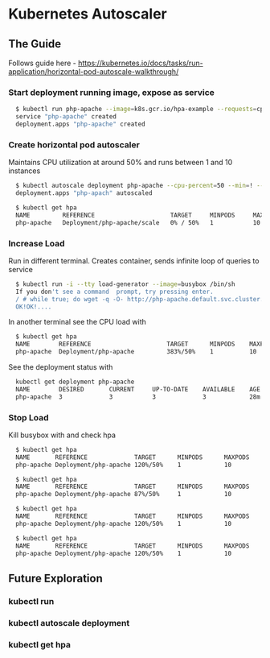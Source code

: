 # Kubernetes Autoscaler

## The Guide
Follows guide here - https://kubernetes.io/docs/tasks/run-application/horizontal-pod-autoscale-walkthrough/

### Start deployment running image, expose as service
```bash
  $ kubectl run php-apache --image=k8s.gcr.io/hpa-example --requests=cpu=200m --expose --port=80
  service "php-apache" created
  deployment.apps "php-apache" created
```

### Create horizontal pod autoscaler
Maintains CPU utilization at around 50% and runs between 1 and 10 instances
```bash
  $ kubectl autoscale deployment php-apache --cpu-percent=50 --min=! --max=10
  deployment.apps "php-apach" autoscaled

  $ kubectl get hpa
  NAME         REFERENCE                     TARGET     MINPODS     MAXPODS    REPLICAS   AGE
  php-apache   Deployment/php-apache/scale   0% / 50%   1           10         1          18s
```

### Increase Load
Run in different terminal. Creates container, sends infinite loop of queries to service
```bash
  $ kubectl run -i --tty load-generator --image=busybox /bin/sh
  If you don't see a command  prompt, try pressing enter.
  / # while true; do wget -q -O- http://php-apache.default.svc.cluster.local; done
  OK!OK!....
```
In another terminal see the CPU load with
```bash
  $ kubectl get hpa
  NAME        REFERENCE                     TARGET      MINPODS    MAXPODS    REPLICAS    AGE
  php-apache  Deployment/php-apache         383%/50%    1          10         3           13m
```
See the deployment status with
```bash
  kubectl get deployment php-apache
  NAME        DESIRED       CURRENT     UP-TO-DATE    AVAILABLE    AGE
  php-apache  3             3           3             3            28m
```

### Stop Load
Kill busybox with <Ctrl-C> and check hpa
```bash
  $ kubectl get hpa
  NAME       REFERENCE             TARGET      MINPODS      MAXPODS     REPLICAS     AGE
  php-apache Deployment/php-apache 120%/50%    1            10          6            19m

  $ kubectl get hpa
  NAME       REFERENCE             TARGET      MINPODS      MAXPODS     REPLICAS     AGE
  php-apache Deployment/php-apache 87%/50%     1            10          6            19m

  $ kubectl get hpa
  NAME       REFERENCE             TARGET      MINPODS      MAXPODS     REPLICAS     AGE
  php-apache Deployment/php-apache 120%/50%    1            10          6            19m

  $ kubectl get hpa
  NAME       REFERENCE             TARGET      MINPODS      MAXPODS     REPLICAS     AGE
  php-apache Deployment/php-apache 120%/50%    1            10          1            4h
```

## Future Exploration

### kubectl run

### kubectl autoscale deployment

### kubectl get hpa
